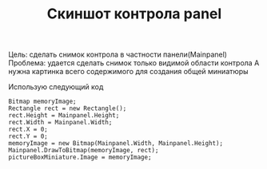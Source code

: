 ﻿---
title: "Скиншот контрола panel"
se.owner.user_id: 288169
se.owner.display_name: "Костян"
se.owner.link: "https://ru.stackoverflow.com/users/288169/%d0%9a%d0%be%d1%81%d1%82%d1%8f%d0%bd"
se.link: "https://ru.stackoverflow.com/questions/859014/%d0%a1%d0%ba%d0%b8%d0%bd%d1%88%d0%be%d1%82-%d0%ba%d0%be%d0%bd%d1%82%d1%80%d0%be%d0%bb%d0%b0-panel"
se.question_id: 859014
se.post_type: question
se.score: 3
---
<p>Цель: сделать снимок контрола в частности панели(Mainpanel)
Проблема: удается сделать снимок только видимой области контрола
А нужна картинка всего содержимого для создания общей миниатюры</p>

<p>Использую следующий код</p>

<pre><code>Bitmap memoryImage;
Rectangle rect = new Rectangle();
rect.Height = Mainpanel.Height;
rect.Width = Mainpanel.Width;
rect.X = 0;
rect.Y = 0;
memoryImage = new Bitmap(Mainpanel.Width, Mainpanel.Height);
Mainpanel.DrawToBitmap(memoryImage, rect);
pictureBoxMiniature.Image = memoryImage; 
</code></pre>
